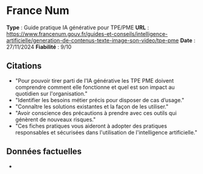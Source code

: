 # France Num

**Type** : Guide pratique IA générative pour TPE/PME
**URL** : https://www.francenum.gouv.fr/guides-et-conseils/intelligence-artificielle/generation-de-contenus-texte-image-son-video/tpe-pme
**Date** : 27/11/2024
**Fiabilité** : 9/10

## Citations

* "Pour pouvoir tirer parti de l'IA générative les TPE PME doivent comprendre comment elle fonctionne et quel est son impact au quotidien sur l'organisation."
* "Identifier les besoins métier précis pour disposer de cas d’usage."
* "Connaître les solutions existantes et la façon de les utiliser."
* "Avoir conscience des précautions à prendre avec ces outils qui génèrent de nouveaux risques."
* "Ces fiches pratiques vous aideront à adopter des pratiques responsables et sécurisées dans l'utilisation de l'intelligence artificielle."

## Données factuelles

- 
